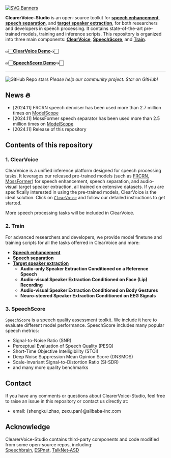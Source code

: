 [![SVG Banners](https://svg-banners.vercel.app/api?type=origin&text1=ClearerVoice-Studio&text2=%20AI%20Powered%20Speech%20Front-End%20Processing%20Toolkit&width=1000&height=210)](https://github.com/Akshay090/svg-banners)
    
<strong>ClearerVoice-Studio</strong> is an open-source toolkit for **[speech enhancement](https://github.com/modelscope/ClearerVoice-Studio/tree/main/train/speech_enhancement)**, **[speech separation](https://github.com/modelscope/ClearerVoice-Studio/tree/main/train/speech_separation)**, and <a href="https://github.com/modelscope/ClearerVoice-Studio/blob/main/train/target_speaker_extraction">**target speaker extraction**<a/>, for both researchers and developers in speech processing. It contains state-of-the-art pre-trained models, training and inference scripts. This repository is organized into three main components: **[ClearVoice](https://github.com/modelscope/ClearerVoice-Studio/tree/main/clearvoice)**, **[SpeechScore](https://github.com/modelscope/ClearerVoice-Studio/tree/main/speechscore)**, and **[Train](https://github.com/modelscope/ClearerVoice-Studio/tree/main/train)**.

#### 👉🏻[ClearVoice Demo](https://huggingface.co/spaces/alibabasglab/ClearVoice)👈🏻  
#### 👉🏻[SpeechScore Demo](https://huggingface.co/spaces/alibabasglab/SpeechScore)👈🏻
---
![GitHub Repo stars](https://img.shields.io/github/stars/modelscope/ClearerVoice-Studio) *Please help our community project. Star on GitHub!*

## News :fire:
- [2024.11] FRCRN speech denoiser has been used more than 2.7 million times on [ModelScope](https://modelscope.cn/models/iic/speech_frcrn_ans_cirm_16k)
- [2024.11] MossFormer speech separator has been used more than 2.5 million times on [ModelScope](https://modelscope.cn/models/iic/speech_mossformer_separation_temporal_8k)
- [2024.11] Release of this repository
  
## Contents of this repository

### 1. **ClearVoice**  
ClearVoice is a unified inference platform designed for speech processing tasks. It leverages our released pre-trained models (such as [FRCRN](https://arxiv.org/abs/2206.07293), [MossFormer](https://arxiv.org/abs/2302.11824)) for speech enhancement, speech separation, and audio-visual target speaker extraction, all trained on extensive datasets. If you are specifically interested in using the pre-trained models, ClearVoice is the ideal solution. Click on [`ClearVoice`](https://github.com/modelscope/ClearerVoice-Studio/tree/main/clearvoice) and follow our detailed instructions to get started.

More speech processing tasks will be included in ClearVoice.

### 2. **Train**  
For advanced researchers and developers, we provide model finetune and training scripts for all the tasks offerred in ClearVoice and more:

- **[Speech enhancement](train/speech_enhancement)**
- **[Speech separation](train/speech_separation)**
- **[Target speaker extraction](train/target_speaker_extraction)**
  - **Audio-only Speaker Extraction Conditioned on a Reference Speech**
  - **Audio-visual Speaker Extraction Conditioned on Face (Lip) Recording**
  - **Audio-visual Speaker Extraction Conditioned on Body Gestures**
  - **Neuro-steered Speaker Extraction Conditioned on EEG Signals**

### 3. **SpeechScore**  
<a href="https://github.com/modelscope/ClearerVoice-Studio/tree/main/speechscore">`SpeechScore`<a/> is a speech quality assessment toolkit. We include it here to evaluate different model performance. SpeechScore includes many popular speech metrics:

- Signal-to-Noise Ratio (SNR)
- Perceptual Evaluation of Speech Quality (PESQ)
- Short-Time Objective Intelligibility (STOI)
- Deep Noise Suppression Mean Opinion Score (DNSMOS)
- Scale-Invariant Signal-to-Distortion Ratio (SI-SDR)
- and many more quality benchmarks  
  
## Contact
If you have any comments or questions about ClearerVoice-Studio, feel free to raise an issue in this repository or contact us directly at:
- email: {shengkui.zhao, zexu.pan}@alibaba-inc.com


## Acknowledge
ClearerVoice-Studio contains third-party components and code modified from some open-source repos, including: <br>
[Speechbrain](https://github.com/speechbrain/speechbrain), [ESPnet](https://github.com/espnet), [TalkNet-ASD
](https://github.com/TaoRuijie/TalkNet-ASD)
